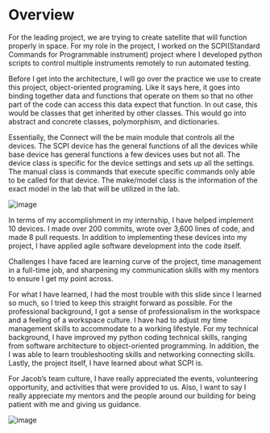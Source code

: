 # Overview

For the leading project, we are trying to create satellite that will function properly in space. For my role in the project, I worked on the SCPI(Standard Commands for Programmable instrument) project where I developed python scripts to control multiple instruments remotely to run automated testing.

Before I get into the architecture, I will go over the practice we use to create this project, object-oriented programing.  Like it says here, it goes into binding together data and functions that operate on them so that no other part of the code can access this data expect that function. In out case, this would be classes that get inherited by other classes. This would go into abstract and concrete classes, polymorphism, and dictionaries. 

Essentially, the Connect will the be main module that controls all the devices. The SCPI device has the general functions of all the devices while base device has general functions a few devices uses but not all.  The device class is specific for the device settings and sets up all the settings. The manual class is commands that execute specific commands only able to be called for that device. The make/model class is the information of the exact model in the lab that will be utilized in the lab. 

![image](https://github.com/jameshuang12/scpi-jacobs/assets/114640234/5cde6cd9-8c89-465c-b956-56880c734586)

In terms of my accomplishment in my internship, I have helped implement 10 devices. I made over 200 commits, wrote over 3,600 lines of code, and made 8 pull requests. In addition to implementing these devices into my project, I have applied agile software development into the code itself.
  
Challenges I have faced are learning curve of the project, time management in a full-time job, and sharpening my communication skills with my mentors to ensure I get my point across.

For what I have learned, I had the most trouble with this slide since I learned so much, so I tried to keep this straight forward as possible. For the professional background, I got a sense of professionalism in the workspace and a feeling of a workspace culture. I have had to adjust my time management skills to accommodate to a working lifestyle.   For my technical background, I have improved my python coding technical skills, ranging from software architecture to object-oriented programming. In addition, the I was able to learn troubleshooting skills and networking connecting skills. Lastly, the project itself, I have learned about what SCPI is.

For Jacob’s team culture, I have really appreciated the events, volunteering opportunity, and activities that were provided to us. Also, I want to say I really appreciate my mentors and the people around our building for being patient with me and giving us guidance. 

![image](https://github.com/jameshuang12/scpi-jacobs/assets/114640234/fd29715e-36bd-4a5d-bb9f-fab483fbc0c8)
